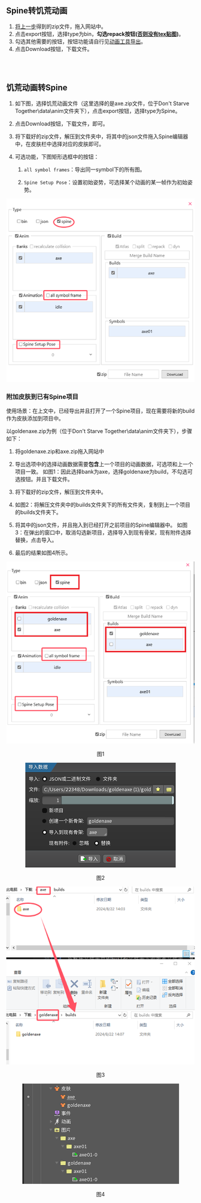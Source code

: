 ## Spine转饥荒动画

1. [将上一步](/zh/spine/format.html#_4-导出文件)得到的zip文件，拖入网站中。
2. 点击export按钮，选择type为bin，**勾选repack按钮([否则没有tex贴图](/zh/spine/errors#问题1))**。
3. 勾选其他需要的按钮，按钮功能请自行见[动画工具导出](/zh/anim-tool/export)。
4. 点击Download按钮，下载文件。

<br/>
<br/>

## 饥荒动画转Spine

1. 如下图，选择饥荒动画文件（这里选择的是axe.zip文件，位于Don't Starve Together\data\anim文件夹下），点击export按钮，选择type为Spine。
2. 点击Download按钮，下载文件，即可。
3. 将下载好的zip文件，解压到文件夹中，将其中的json文件拖入Spine编辑器中，在皮肤栏中选择对应的皮肤即可。

4. 可选功能，下图矩形选框中的按钮：
    1. `all symbol frames`：导出同一symbol下的所有图。

    2. `Spine Setup Pose`：设置初始姿势，可选择某个动画的某一帧作为初始姿势。

<p align="center">
    <img src="../../public/images/export-to-spine-setting.png"/>
</p>


### 附加皮肤到已有Spine项目
使用场景：在上文中，已经导出并且打开了一个Spine项目，现在需要将新的build作为皮肤添加到项目中。

以goldenaxe.zip为例（位于Don't Starve Together\data\anim文件夹下），步骤如下：

1. 将goldenaxe.zip和axe.zip拖入网站中

2. 导出选项中的选择动画数据需要**包含**上一个项目的动画数据，可选项和上一个项目一致。
    如图1：因此选择bank为axe，选择goldenaxe为build，不勾选可选按钮。并且下载文件。

3. 将下载好的zip文件，解压到文件夹中。

4. 如图2：将解压文件夹中的builds文件夹下的所有文件夹，复制到上一个项目的builds文件夹下。

5. 将其中的json文件，并且拖入到已经打开之前项目的Spine编辑器中。
    如图3：在弹出的窗口中，取消勾选新项目，选择导入到现有骨架，现有附件选择替换，点击导入。

6. 最后的结果如图4所示。

<p align="center">
    <img src="../../public/images/expoet-spine-skin-setting.png"/>
    <p align="center">图1</p>
</p>

<p align="center">
    <img src="../../public/images/spine-import-skin-setting.png"/>
    <p align="center">图2</p>
</p>

<p align="center">
    <img src="../../public/images/copy-images.png"/>
    <p align="center">图3</p>
</p>

<p align="center">
    <img src="../../public/images/spine-skin-result.png"/>
    <p align="center">图4</p>
</p>
